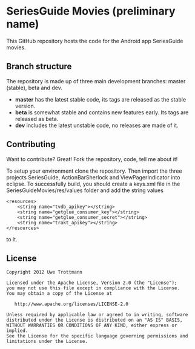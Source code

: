 SeriesGuide Movies (preliminary name)
========================

This GitHub repository hosts the code for the Android app SeriesGuide movies.

Branch structure
----------------

The repository is made up of three main development branches: master (stable), beta and dev.

* **master** has the latest stable code, its tags are released as the stable version.
* **beta** is somewhat stable and contains new features early. Its tags are released as beta.
* **dev** includes the latest unstable code, no releases are made of it.

Contributing
------------

Want to contribute? Great! Fork the repository, code, tell me about it!

To setup your environment clone the repository. Then import the three projects SeriesGuide, ActionBarSherlock and ViewPagerIndicator into eclipse. To successfully build, you should create a keys.xml file in the SeriesGuideMovies/res/values folder and add the string values 

    <resources>
        <string name="tvdb_apikey"></string>
        <string name="getglue_consumer_key"></string>
        <string name="getglue_consumer_secret"></string>
        <string name="trakt_apikey"></string>
    </resources>
	
to it.

License
-------

    Copyright 2012 Uwe Trottmann

    Licensed under the Apache License, Version 2.0 (the "License");
    you may not use this file except in compliance with the License.
    You may obtain a copy of the License at

       http://www.apache.org/licenses/LICENSE-2.0

    Unless required by applicable law or agreed to in writing, software
    distributed under the License is distributed on an "AS IS" BASIS,
    WITHOUT WARRANTIES OR CONDITIONS OF ANY KIND, either express or implied.
    See the License for the specific language governing permissions and
    limitations under the License.